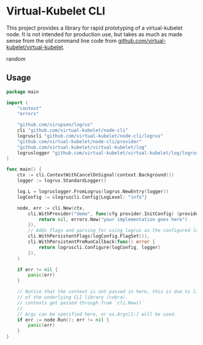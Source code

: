 Virtual-Kubelet CLI
==================

This project provides a library for rapid prototyping of a virtual-kubelet node.
It is not intended for production use, but takes as much as made sense from
the old command line code from [github.com/virtual-kubelet/virtual-kubelet][vk].

[vk]: https://github.com/virtual-kubelet/virtual-kubelet

random

## Usage

```go
package main

import (
	"context"
	"errors"

	"github.com/sirupsen/logrus"
	cli "github.com/virtual-kubelet/node-cli"
	logruscli "github.com/virtual-kubelet/node-cli/logrus"
	"github.com/virtual-kubelet/node-cli/provider"
	"github.com/virtual-kubelet/virtual-kubelet/log"
	logruslogger "github.com/virtual-kubelet/virtual-kubelet/log/logrus"
)

func main() {
	ctx := cli.ContextWithCancelOnSignal(context.Background())
	logger := logrus.StandardLogger()

	log.L = logruslogger.FromLogrus(logrus.NewEntry(logger))
	logConfig := &logruscli.Config{LogLevel: "info"}

	node, err := cli.New(ctx,
		cli.WithProvider("demo", func(cfg provider.InitConfig) (provider.Provider, error) {
			return nil, errors.New("your implementation goes here")
		}),
		// Adds flags and parsing for using logrus as the configured logger
		cli.WithPersistentFlags(logConfig.FlagSet()),
		cli.WithPersistentPreRunCallback(func() error {
			return logruscli.Configure(logConfig, logger)
		}),
	)

	if err != nil {
		panic(err)
	}

	// Notice that the context is not passed in here, this is due to limitations
	// of the underlying CLI library (cobra).
	// contexts get passed through from `cli.New()`
	//
	// Args can be specified here, or os.Args[1:] will be used.
	if err := node.Run(); err != nil {
		panic(err)
	}
}
```
